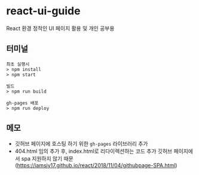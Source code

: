 # react-ui-guide

React 환경 정적인 UI 페이지 활용 및 개인 공부용

## 터미널

```
최초 실행시
> npm install
> npm start

빌드
> npm run build

gh-pages 배포
> npm run deploy
```

## 메모

- 깃허브 페이지에 호스팅 하기 위한 `gh-pages` 라이브러리 추가
- 404.html 임의 추가 후, index.html로 리다이렉션하는 코드 추가
  깃허브 페이지에서 spa 지원하지 않기 때문  
  (https://iamsjy17.github.io/react/2018/11/04/githubpage-SPA.html)
